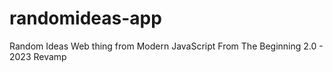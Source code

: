 # randomideas-app
Random Ideas Web thing from Modern JavaScript From The Beginning 2.0 - 2023 Revamp
